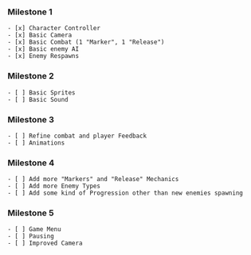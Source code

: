 ### Milestone 1

    - [x] Character Controller
    - [x] Basic Camera
    - [x] Basic Combat (1 "Marker", 1 "Release")
    - [x] Basic enemy AI
    - [x] Enemy Respawns

### Milestone 2

    - [ ] Basic Sprites
    - [ ] Basic Sound

### Milestone 3

    - [ ] Refine combat and player Feedback
    - [ ] Animations

### Milestone 4

    - [ ] Add more "Markers" and "Release" Mechanics
    - [ ] Add more Enemy Types
    - [ ] Add some kind of Progression other than new enemies spawning

### Milestone 5

    - [ ] Game Menu
    - [ ] Pausing
    - [ ] Improved Camera
